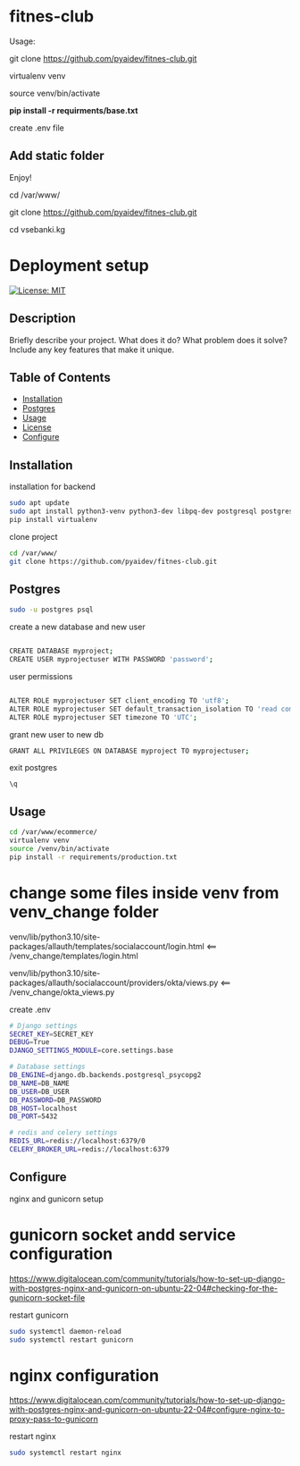 # fitnes-club


Usage:


git clone https://github.com/pyaidev/fitnes-club.git

virtualenv venv

source venv/bin/activate

**pip install -r requirments/base.txt** 

create .env file

## Add static folder

Enjoy! 



cd /var/www/

git clone https://github.com/pyaidev/fitnes-club.git

cd vsebanki.kg

#  Deployment setup

[![License: MIT](https://img.shields.io/badge/License-MIT-blue.svg)](https://opensource.org/licenses/MIT)

## Description

Briefly describe your project. What does it do? What problem does it solve? Include any key features that make it unique.

## Table of Contents
    
- [Installation](#installation)
- [Postgres](#postgres)
- [Usage](#usage)
- [License](#license)
- [Configure](#configure)

## Installation

installation for backend

```bash
sudo apt update
sudo apt install python3-venv python3-dev libpq-dev postgresql postgresql-contrib nginx curl
pip install virtualenv

```

clone project

```bash
cd /var/www/
git clone https://github.com/pyaidev/fitnes-club.git
```

## Postgres
```bash
sudo -u postgres psql
```

create a new database and new user
```bash

CREATE DATABASE myproject;
CREATE USER myprojectuser WITH PASSWORD 'password';
```


user permissions

```bash

ALTER ROLE myprojectuser SET client_encoding TO 'utf8';
ALTER ROLE myprojectuser SET default_transaction_isolation TO 'read committed';
ALTER ROLE myprojectuser SET timezone TO 'UTC';
```

grant new user to new db

```bash
GRANT ALL PRIVILEGES ON DATABASE myproject TO myprojectuser;
```

exit postgres

```
\q
```

## Usage

```bash
cd /var/www/ecommerce/
virtualenv venv
source /venv/bin/activate
pip install -r requirements/production.txt
```

# change some files inside venv from venv_change folder
venv/lib/python3.10/site-packages/allauth/templates/socialaccount/login.html  <==   /venv_change/templates/login.html


venv/lib/python3.10/site-packages/allauth/socialaccount/providers/okta/views.py <== /venv_change/okta_views.py



create .env

```bash
# Django settings
SECRET_KEY=SECRET_KEY 
DEBUG=True 
DJANGO_SETTINGS_MODULE=core.settings.base 

# Database settings
DB_ENGINE=django.db.backends.postgresql_psycopg2
DB_NAME=DB_NAME 
DB_USER=DB_USER
DB_PASSWORD=DB_PASSWORD
DB_HOST=localhost
DB_PORT=5432

# redis and celery settings
REDIS_URL=redis://localhost:6379/0
CELERY_BROKER_URL=redis://localhost:6379
```



## Configure
nginx and gunicorn setup 

# gunicorn socket andd service configuration
https://www.digitalocean.com/community/tutorials/how-to-set-up-django-with-postgres-nginx-and-gunicorn-on-ubuntu-22-04#checking-for-the-gunicorn-socket-file




restart gunicorn
```bash
sudo systemctl daemon-reload
sudo systemctl restart gunicorn
```

# nginx configuration

https://www.digitalocean.com/community/tutorials/how-to-set-up-django-with-postgres-nginx-and-gunicorn-on-ubuntu-22-04#configure-nginx-to-proxy-pass-to-gunicorn

restart nginx
```bash
sudo systemctl restart nginx
```